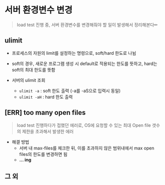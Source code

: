 # 서버 환경변수 변경
> load test 진행 중, 서버 환경변수를 변경해줘야 할 일이 발생해서 정리해본다✏  

## ulimit
+ 프로세스의 자원의 limit를 설정하는 명령으로, soft/hard 한도로 나뉨   

+ soft의 경우, 새로운 프로그램 생성 시 default로 적용되는 한도를 뜻하고, hard는 soft의 최대 한도를 뜻함    

+ 서버의 ulimit 조회
   + `ulimit -a` : soft 한도 출력 (-a를 -aS으로 입력시 동일)
   + `ulimit -aH` : hard 한도 출력


## [ERR] too many open files 
> load test 진행하다가 접했던 에러로, OS에 요청할 수 있는 최대 Open file 갯수의 제한을 초과해서 발생한 에러

+ 해결 방법
   + 서버 내 max-files를 체크한 뒤, 이를 초과하지 않은 범위내에서 max open files의 한도를 변경하면 됨
   + **... ing**




## 그 외
